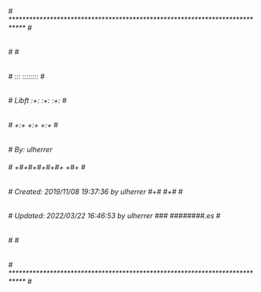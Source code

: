 <h6># **************************************************************************** #</h6>
<h6>#                                                                              #</h6>
<h6>#                                                         :::      ::::::::    #</h6>
<h6>#    Libft                                              :+:      :+:    :+:    #</h6>
<h6>#                                                     +:+ +:+         +:+      #</h6>
<h6>#    By: ulherrer <ulherrer@student.42madrid.com    +#+  +:+       +#+         #</h6>
<h6>#                                                 +#+#+#+#+#+   +#+            #</h6>
<h6>#    Created: 2019/11/08 19:37:36 by ulherrer          #+#    #+#              #</h6>
<h6>#    Updated: 2022/03/22 16:46:53 by ulherrer         ###   ########.es        #</h6>
<h6>#                                                                              #</h6>
<h6># **************************************************************************** #</h6>
